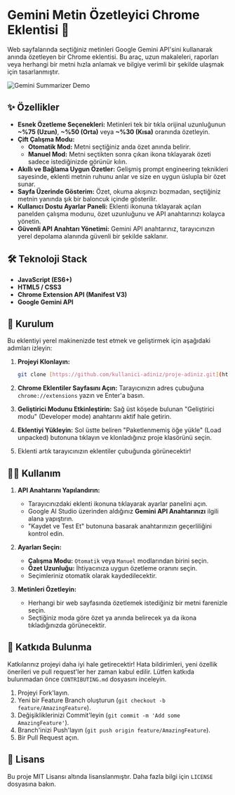 # Gemini Metin Özetleyici Chrome Eklentisi 🚀

Web sayfalarında seçtiğiniz metinleri Google Gemini API'sini kullanarak anında özetleyen bir Chrome eklentisi. Bu araç, uzun makaleleri, raporları veya herhangi bir metni hızla anlamak ve bilgiye verimli bir şekilde ulaşmak için tasarlanmıştır.

![Gemini Summarizer Demo](demo.gif)

## ✨ Özellikler

* **Esnek Özetleme Seçenekleri:** Metinleri tek bir tıkla orijinal uzunluğunun **~%75 (Uzun)**, **~%50 (Orta)** veya **~%30 (Kısa)** oranında özetleyin.
* **Çift Çalışma Modu:**
    * **Otomatik Mod:** Metni seçtiğiniz anda özet anında belirir.
    * **Manuel Mod:** Metni seçtikten sonra çıkan ikona tıklayarak özeti sadece istediğinizde görünür kılın.
* **Akıllı ve Bağlama Uygun Özetler:** Gelişmiş prompt engineering teknikleri sayesinde, eklenti metnin ruhunu anlar ve size en uygun üslupla bir özet sunar.
* **Sayfa Üzerinde Gösterim:** Özet, okuma akışınızı bozmadan, seçtiğiniz metnin yanında şık bir baloncuk içinde gösterilir.
* **Kullanıcı Dostu Ayarlar Paneli:** Eklenti ikonuna tıklayarak açılan panelden çalışma modunu, özet uzunluğunu ve API anahtarınızı kolayca yönetin.
* **Güvenli API Anahtarı Yönetimi:** Gemini API anahtarınız, tarayıcınızın yerel depolama alanında güvenli bir şekilde saklanır.

## 🛠️ Teknoloji Stack

* **JavaScript (ES6+)**
* **HTML5 / CSS3**
* **Chrome Extension API (Manifest V3)**
* **Google Gemini API**

## 🔧 Kurulum

Bu eklentiyi yerel makinenizde test etmek ve geliştirmek için aşağıdaki adımları izleyin:

1.  **Projeyi Klonlayın:**
    ```bash
    git clone [https://github.com/kullanici-adiniz/proje-adiniz.git](https://github.com/kullanici-adiniz/proje-adiniz.git)
    ```
2.  **Chrome Eklentiler Sayfasını Açın:**
    Tarayıcınızın adres çubuğuna `chrome://extensions` yazın ve Enter'a basın.

3.  **Geliştirici Modunu Etkinleştirin:**
    Sağ üst köşede bulunan "Geliştirici modu" (Developer mode) anahtarını aktif hale getirin.

4.  **Eklentiyi Yükleyin:**
    Sol üstte beliren "Paketlenmemiş öğe yükle" (Load unpacked) butonuna tıklayın ve klonladığınız proje klasörünü seçin.

5.  Eklenti artık tarayıcınızın eklentiler çubuğunda görünecektir!

## 👨‍💻 Kullanım

1.  **API Anahtarını Yapılandırın:**
    * Tarayıcınızdaki eklenti ikonuna tıklayarak ayarlar panelini açın.
    * Google AI Studio üzerinden aldığınız **Gemini API Anahtarınızı** ilgili alana yapıştırın.
    * "Kaydet ve Test Et" butonuna basarak anahtarınızın geçerliliğini kontrol edin.

2.  **Ayarları Seçin:**
    * **Çalışma Modu:** `Otomatik` veya `Manuel` modlarından birini seçin.
    * **Özet Uzunluğu:** İhtiyacınıza uygun özetleme oranını seçin.
    * Seçimleriniz otomatik olarak kaydedilecektir.

3.  **Metinleri Özetleyin:**
    * Herhangi bir web sayfasında özetlemek istediğiniz bir metni farenizle seçin.
    * Seçtiğiniz moda göre özet ya anında belirecek ya da ikona tıkladığınızda görünecektir.

## 🤝 Katkıda Bulunma

Katkılarınız projeyi daha iyi hale getirecektir! Hata bildirimleri, yeni özellik önerileri ve pull request'ler her zaman kabul edilir. Lütfen katkıda bulunmadan önce `CONTRIBUTING.md` dosyasını inceleyin.

1.  Projeyi Fork'layın.
2.  Yeni bir Feature Branch oluşturun (`git checkout -b feature/AmazingFeature`).
3.  Değişikliklerinizi Commit'leyin (`git commit -m 'Add some AmazingFeature'`).
4.  Branch'inizi Push'layın (`git push origin feature/AmazingFeature`).
5.  Bir Pull Request açın.

## 📜 Lisans

Bu proje MIT Lisansı altında lisanslanmıştır. Daha fazla bilgi için `LICENSE` dosyasına bakın.
